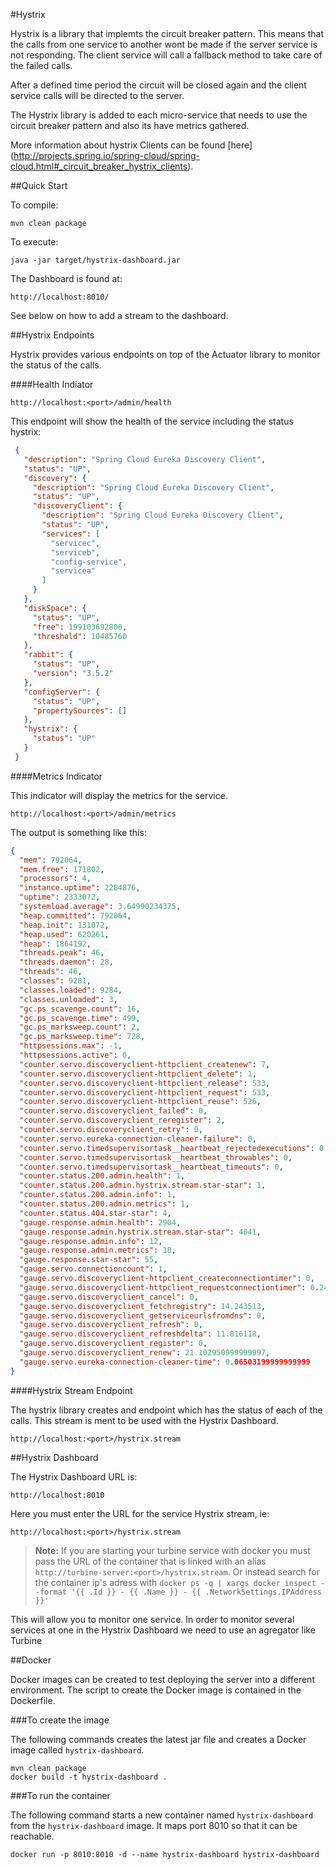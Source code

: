 #Hystrix

Hystrix is a library that implemts the circuit breaker pattern. This means that the calls from one service to another wont be made
if the server service is not responding. The client service will call a fallback method to take care of the failed calls.
 
After a defined time period the circuit will be closed again and the client service calls will be directed to the server.

The Hystrix library is added to each micro-service that needs to use the circuit breaker pattern and also its have metrics gathered. 

More information about hystrix Clients can be found [here] (http://projects.spring.io/spring-cloud/spring-cloud.html#_circuit_breaker_hystrix_clients).

##Quick Start

To compile:

```ShellSession
mvn clean package
```

To execute:

```ShellSession
java -jar target/hystrix-dashboard.jar
```

The Dashboard is found at:

```ShellSession
http://localhost:8010/
```

See below on how to add a stream to the dashboard.


##Hystrix Endpoints

Hystrix provides various endpoints on top of the Actuator library to monitor the status of the calls.

####Health Indiator

```http://localhost:<port>/admin/health```

This endpoint will show the health of the service including the status hystrix:
 
```json
 {
   "description": "Spring Cloud Eureka Discovery Client",
   "status": "UP",
   "discovery": {
     "description": "Spring Cloud Eureka Discovery Client",
     "status": "UP",
     "discoveryClient": {
       "description": "Spring Cloud Eureka Discovery Client",
       "status": "UP",
       "services": [
         "servicec",
         "serviceb",
         "config-service",
         "servicea"
       ]
     }
   },
   "diskSpace": {
     "status": "UP",
     "free": 199103692800,
     "threshold": 10485760
   },
   "rabbit": {
     "status": "UP",
     "version": "3.5.2"
   },
   "configServer": {
     "status": "UP",
     "propertySources": []
   },
   "hystrix": {
     "status": "UP"
   }
 }
```

####Metrics Indicator

This indicator will display the metrics for the service. 

```
http://localhost:<port>/admin/metrics
```

The output is something like this:

```json
{
  "mem": 792064,
  "mem.free": 171802,
  "processors": 4,
  "instance.uptime": 2284876,
  "uptime": 2333072,
  "systemload.average": 3.64990234375,
  "heap.committed": 792064,
  "heap.init": 131072,
  "heap.used": 620261,
  "heap": 1864192,
  "threads.peak": 46,
  "threads.daemon": 28,
  "threads": 46,
  "classes": 9281,
  "classes.loaded": 9284,
  "classes.unloaded": 3,
  "gc.ps_scavenge.count": 16,
  "gc.ps_scavenge.time": 499,
  "gc.ps_marksweep.count": 2,
  "gc.ps_marksweep.time": 728,
  "httpsessions.max": -1,
  "httpsessions.active": 0,
  "counter.servo.discoveryclient-httpclient_createnew": 7,
  "counter.servo.discoveryclient-httpclient_delete": 1,
  "counter.servo.discoveryclient-httpclient_release": 533,
  "counter.servo.discoveryclient-httpclient_request": 533,
  "counter.servo.discoveryclient-httpclient_reuse": 526,
  "counter.servo.discoveryclient_failed": 0,
  "counter.servo.discoveryclient_reregister": 2,
  "counter.servo.discoveryclient_retry": 0,
  "counter.servo.eureka-connection-cleaner-failure": 0,
  "counter.servo.timedsupervisortask__heartbeat_rejectedexecutions": 0,
  "counter.servo.timedsupervisortask__heartbeat_throwables": 0,
  "counter.servo.timedsupervisortask__heartbeat_timeouts": 0,
  "counter.status.200.admin.health": 1,
  "counter.status.200.admin.hystrix.stream.star-star": 1,
  "counter.status.200.admin.info": 1,
  "counter.status.200.admin.metrics": 1,
  "counter.status.404.star-star": 4,
  "gauge.response.admin.health": 2904,
  "gauge.response.admin.hystrix.stream.star-star": 4041,
  "gauge.response.admin.info": 12,
  "gauge.response.admin.metrics": 18,
  "gauge.response.star-star": 55,
  "gauge.servo.connectioncount": 1,
  "gauge.servo.discoveryclient-httpclient_createconnectiontimer": 0,
  "gauge.servo.discoveryclient-httpclient_requestconnectiontimer": 0.246881,
  "gauge.servo.discoveryclient_cancel": 0,
  "gauge.servo.discoveryclient_fetchregistry": 14.243513,
  "gauge.servo.discoveryclient_getserviceurlsfromdns": 0,
  "gauge.servo.discoveryclient_refresh": 0,
  "gauge.servo.discoveryclient_refreshdelta": 11.816118,
  "gauge.servo.discoveryclient_register": 0,
  "gauge.servo.discoveryclient_renew": 21.102950999999997,
  "gauge.servo.eureka-connection-cleaner-time": 0.06503199999999999
}
```

####Hystrix Stream Endpoint

The hystrix library creates and endpoint which has the status of each of the calls. This stream is ment to be used with the Hystrix Dashboard.

```
http://localhost:<port>/hystrix.stream
```

##Hystrix Dashboard

The Hystrix Dashboard URL is:
  
```
http://localhost:8010
```  

Here you must enter the URL for the service Hystrix stream, ie:

```
http://localhost:<port>/hystrix.stream
```

> **Note:**
> If you are starting your turbine service with docker you must pass the URL of the container that is linked with an alias ```http://turbine-server:<port>/hystrix.stream```.
> Or instead search for the container ip's adress with ```docker ps -q | xargs docker inspect --format '{{ .Id }} - {{ .Name }} - {{ .NetworkSettings.IPAddress }}'```


This will allow you to monitor one service. In order to monitor several services at one in the Hystrix Dashboard we need to use an agregator like Turbine

##Docker

Docker images can be created to test deploying the server into a different environment. The script to create the Docker image is contained in the Dockerfile.
 
###To create the image

The following commands creates the latest jar file and creates a Docker image called ```hystrix-dashboard```.

```
mvn clean package
docker build -t hystrix-dashboard .
```

###To run the container

The following command starts a new container named ```hystrix-dashboard``` from the ```hystrix-dashboard``` image. It maps port 8010 so that it can be reachable.

```
docker run -p 8010:8010 -d --name hystrix-dashboard hystrix-dashboard
```

